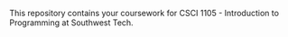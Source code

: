 This repository contains your coursework for CSCI 1105 - Introduction to Programming at Southwest Tech.
